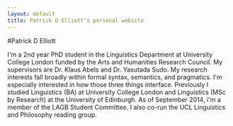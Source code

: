 ```yaml
---
layout: default
title: Patrick D Elliott's personal website
---
```


#Patrick D Elliott

I'm a 2nd year PhD student in the Linguistics Department at University College London
funded by the Arts and Humanities Research Council. My supervisors are Dr. Klaus Abels and Dr. Yasutada Sudo.
My research interests fall broadly within formal syntax, semantics, and pragmatics.
I'm especially interested in how those three things interface. Previously I studied Linguistics
(BA) at University College London and Linguistics (MSc by Research) at the University of Edinburgh.
As of September 2014, i'm a member of the LAGB Student Committee.
I also co-run the UCL Linguistics and Philosophy reading group.
